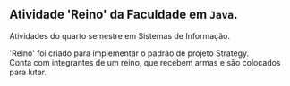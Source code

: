

<!---
LeticiaDosSantos/Java-Faculdade-Reino é uma atividade da Faculdade em Java.
--->

 ## Atividade 'Reino' da Faculdade em `Java`.

<p>Atividades do quarto semestre em Sistemas de Informação.</p>
<p>'Reino' foi criado para implementar o padrão de projeto Strategy.<br>
Conta com integrantes de um reino, que recebem armas e são colocados para lutar.</p>

